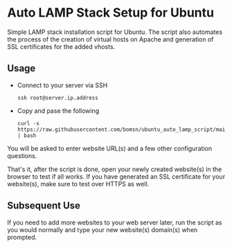 # Auto LAMP Stack Setup for Ubuntu
Simple LAMP stack installation script for Ubuntu. The script also automates the process of the creation of virtual hosts on Apache and generation of SSL certificates for the added vhosts.

## Usage

- Connect to your server via SSH

      ssh root@server.ip.address

- Copy and pase the following 
        
      curl -s https://raw.githubusercontent.com/bomsn/ubuntu_auto_lamp_script/main/ubuntu_auto_lamp_setup.sh | bash

You will be asked to enter website URL(s) and a few other configuration questions.

That's it, after the script is done, open your newly created website(s) in the browser to test if all works. If you have generated an SSL certificate for your website(s), make sure to test over HTTPS as well. 

## Subsequent Use

If you need to add more websites to your web server later, run the script as you would normally and type your new website(s) domain(s) when prompted.
